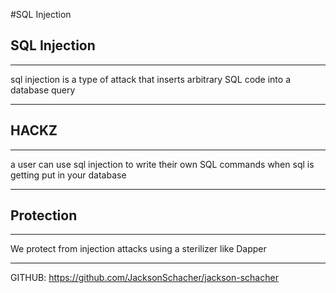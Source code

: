 #SQL Injection

## SQL Injection
---
sql injection is a type of attack that inserts arbitrary SQL code into a database query

---

## HACKZ
---
a user can use sql injection to write their own SQL commands when sql is getting put in your database 

---

## Protection
---
We protect from injection attacks using a sterilizer like Dapper

---


GITHUB: https://github.com/JacksonSchacher/jackson-schacher